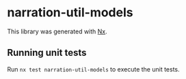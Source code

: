 # narration-util-models

This library was generated with [Nx](https://nx.dev).

## Running unit tests

Run `nx test narration-util-models` to execute the unit tests.
